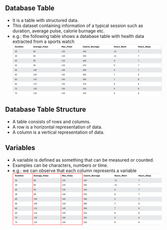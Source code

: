 ## Database Table
- It is a table with structured data.
- This dataset containing information of a typical session such as duration, average pulse, calorie burnage etc.
- e.g.: the following table shows a database table with health data extracted from a sports watch
![Health data](../images/3-database-table-health-data.png)

## Database Table Structure
- A table consists of rows and columns.
- A row is a horizontal representation of data.
- A column is a vertical representation of data.

## Variables
- A variable is defined as something that can be measured or counted.
- Examples can be characters, numbers or time.
- e.g.: we can observe that each column represents a variable
    ![Variables](../images/3-variable.png)